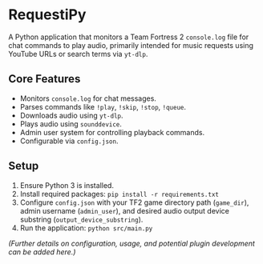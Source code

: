 # RequestiPy

A Python application that monitors a Team Fortress 2 `console.log` file for chat commands to play audio, primarily intended for music requests using YouTube URLs or search terms via `yt-dlp`.

## Core Features

*   Monitors `console.log` for chat messages.
*   Parses commands like `!play`, `!skip`, `!stop`, `!queue`.
*   Downloads audio using `yt-dlp`.
*   Plays audio using `sounddevice`.
*   Admin user system for controlling playback commands.
*   Configurable via `config.json`.

## Setup

1.  Ensure Python 3 is installed.
2.  Install required packages: `pip install -r requirements.txt`
3.  Configure `config.json` with your TF2 game directory path (`game_dir`), admin username (`admin_user`), and desired audio output device substring (`output_device_substring`).
4.  Run the application: `python src/main.py`

*(Further details on configuration, usage, and potential plugin development can be added here.)*
